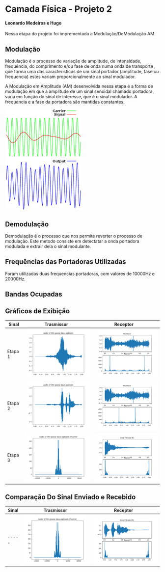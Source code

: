 ﻿# Camada Física - Projeto 2 
#### Leonardo Medeiros e Hugo

Nessa etapa do projeto foi imprementada a Modulação/DeModulação AM.

## Modulação
Modulação é o processo de variação de amplitude, de intensidade, frequência, do comprimento e/ou fase de onda numa onda de transporte , que forma uma das caracteristicas de um sinal portador (amplitude, fase ou frequencia) estes variam proporcionalmente ao sinal modulador.

A Modulação em Amplitude (AM) desenvolvida nessa etapa é a forma de modulação em que a amplitude de um sinal senoidal chamado portadora, varia em função do sinal de interesse, que é o sinal modulador. A frequencia e a fase da portadora sâo mantidas constantes.

![Img Mod](doc/Modulador.png)

## Demodulação
Demodulação é o processo que nos permite reverter o processo de modulação. Este metodo consiste em detectatar a onda portadora modulada e extrair dela o sinal modulante.

## Frequências das Portadoras Utilizadas
Foram utilizadas duas frequencias portadoras, com valores de 10000Hz e 20000Hz.

## Bandas Ocupadas


## Gráficos de Exibição
| Sinal       |             Trasmissor             |             Receptor             |
| ----------- | ---------------------------------- | -------------------------------- |
|  Etapa 1    |![Img 1](doc/trasmissorImg1.png)    | ![Img 1](doc/receptorImg1.png)   |
|  Etapa 2    |![Img 2](doc/trasmissorImg2.png)    | ![Img 2](doc/receptorImg2.png)   |
|  Etapa 3    |![Img 3](doc/trasmissorImg3.png)    | ![Img 3](doc/receptorImg3.png)   |


## Comparação Do Sinal Enviado e Recebido
| Sinal |             Trasmissor             |             Receptor             |
| ----- | ---------------------------------- | -------------------------------- |
| ----- |![Img 4](doc/trasmissorImg4.png)    | ![Img 4](doc/receptorImg4.png)   |


